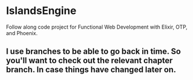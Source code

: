 # IslandsEngine

Follow along code project for
Functional Web Development with Elixir, OTP, and Phoenix. 

## I use branches to be able to go back in time. So you'll want to check out the relevant chapter branch. In case things have changed later on. 

